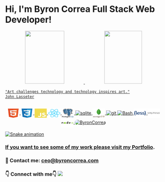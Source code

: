 # Hi, I'm Byron Correa Full Stack Web Developer!

<div align="center">
  <a href="https://github.com/ByronCorrea">
  <img height="170em" width="50%" src="https://github-readme-stats.vercel.app/api?username=ByronCorrea&theme=highcontrast"/>
  <img height="170em" width="49%" src="https://github-readme-stats.vercel.app/api/top-langs/?username=ByronCorrea&layout=compact&langs_count=7&theme=highcontrast"/>
</div>

```
"Art challenges technology and technology inspires art."
John Lasseter
```

<div align="center"style="display: inline_block"><br>
  <img align="center" alt="HTML" height="30" width="40" src="https://raw.githubusercontent.com/devicons/devicon/master/icons/html5/html5-original.svg">
  <img align="center" alt="CSS" height="30" width="40" src="https://raw.githubusercontent.com/devicons/devicon/master/icons/css3/css3-original.svg">
  <img align="center" alt="JavaScript" height="30" width="40" src="https://raw.githubusercontent.com/devicons/devicon/master/icons/javascript/javascript-plain.svg">
  <img align="center" alt="ReactJS" height="30" width="40" src="https://raw.githubusercontent.com/devicons/devicon/master/icons/react/react-original.svg">
  <img align="center" alt="postgresql" height="30" width="40" src="https://raw.githubusercontent.com/devicons/devicon/master/icons/postgresql/postgresql-original-wordmark.svg"/>
  <img align="center" alt="sqlite" height="30" width="40" src="https://www.vectorlogo.zone/logos/sqlite/sqlite-icon.svg"  />
  <img align="center" alt="mongodb" height="30" width="40" src="https://raw.githubusercontent.com/devicons/devicon/master/icons/mongodb/mongodb-original-wordmark.svg"  />
  <img align="center" alt="git" height="30" width="40" src="https://www.vectorlogo.zone/logos/git-scm/git-scm-icon.svg"  />
  <img align="center"  alt="Bash" height="30" width="40" src="https://raw.githubusercontent.com/jmnote/z-icons/master/svg/bash.svg">
  <img align="center" alt="less" height="30" width="40" src="https://raw.githubusercontent.com/devicons/devicon/master/icons/less/less-plain-wordmark.svg"  />
  <img align="center" alt="express" height="30" width="40" src="https://raw.githubusercontent.com/devicons/devicon/master/icons/express/express-original-wordmark.svg"  />
  <img align="center" alt="nodeJS" height="30" width="40" src="https://raw.githubusercontent.com/devicons/devicon/master/icons/nodejs/nodejs-original-wordmark.svg">
  <img align="center" alt="ByronCorrea" height="150" style="border-radius:50px;" src="https://i.ibb.co/mRYvqmN/Perfil2.png">
</div>

![Snake animation](https://github.com/ByronCorrea/ByronCorrea/blob/output/github-contribution-grid-snake.svg)

### If you want to see some of my work please visit my [Portfolio](https://portfolio.byroncorrea.com).

### 📩 Contact me: ceo@byroncorrea.com

<div>

### 👇 Connect with me👇 <a href="https://www.linkedin.com/in/byroncorrea" target="_blank"><img src="https://img.shields.io/badge/-LinkedIn-%230077B5?style=for-the-badge&logo=linkedin&logoColor=white" target="_blank"></a>

</div>
